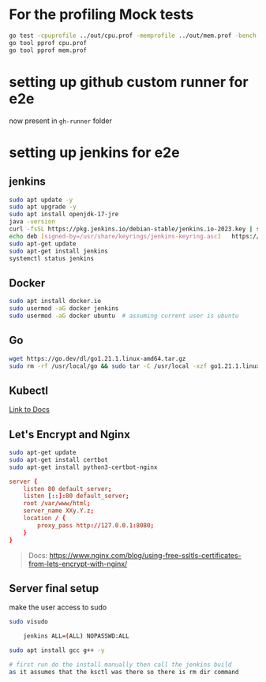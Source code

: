 # For the profiling Mock tests

```bash
go test -cpuprofile ../out/cpu.prof -memprofile ../out/mem.prof -bench . -benchtime=1x -cover -v
go tool pprof cpu.prof
go tool pprof mem.prof
```

# setting up github custom runner for e2e

now present in `gh-runner` folder

# setting up jenkins for e2e

## jenkins

```bash
sudo apt update -y
sudo apt upgrade -y
sudo apt install openjdk-17-jre
java -version
curl -fsSL https://pkg.jenkins.io/debian-stable/jenkins.io-2023.key | sudo tee   /usr/share/keyrings/jenkins-keyring.asc > /dev/null
echo deb [signed-by=/usr/share/keyrings/jenkins-keyring.asc]   https://pkg.jenkins.io/debian-stable binary/ | sudo tee   /etc/apt/sources.list.d/jenkins.list > /dev/null
sudo apt-get update
sudo apt-get install jenkins
systemctl status jenkins
```

## Docker

```bash
sudo apt install docker.io
sudo usermod -aG docker jenkins
sudo usermod -aG docker ubuntu  # assuming current user is ubuntu
```

## Go

```bash
wget https://go.dev/dl/go1.21.1.linux-amd64.tar.gz
sudo rm -rf /usr/local/go && sudo tar -C /usr/local -xzf go1.21.1.linux-amd64.tar.gz
```

## Kubectl

[Link to Docs](https://kubernetes.io/docs/tasks/tools/install-kubectl-linux/#install-using-native-package-management)

## Let's Encrypt and Nginx

```bash
sudo apt-get update
sudo apt-get install certbot
sudo apt-get install python3-certbot-nginx
```

```conf
server {
    listen 80 default_server;
    listen [::]:80 default_server;
    root /var/www/html;
    server_name XXy.Y.z;
    location / {
        proxy_pass http://127.0.0.1:8080;
    }
}
```

> Docs: https://www.nginx.com/blog/using-free-ssltls-certificates-from-lets-encrypt-with-nginx/

## Server final setup

make the user access to sudo

```bash
sudo visudo

    jenkins ALL=(ALL) NOPASSWD:ALL

sudo apt install gcc g++ -y

# first run do the install manually then call the jenkins build
as it assumes that the ksctl was there so there is rm dir command
```
